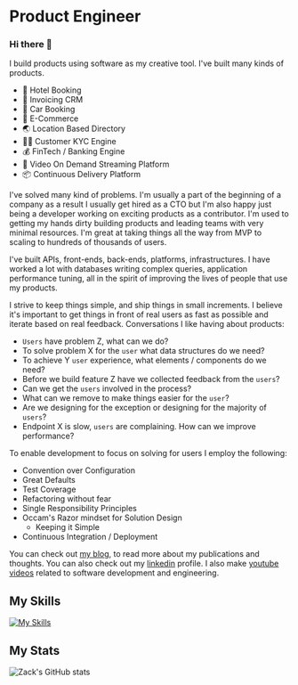 
# Product Engineer 

### Hi there 👋

I build products using software as my creative tool. I've built many kinds of products.

+ 🏨 Hotel Booking
+ 🧾 Invoicing CRM
+ 🚗 Car Booking
+ 🛒 E-Commerce
+ 🌏 Location Based Directory
+ 🦹‍♂️ Customer KYC Engine
+ 💰 FinTech / Banking Engine
+ 🎥 Video On Demand Streaming Platform
+ 📦 Continuous Delivery Platform

I've solved many kind of problems. I'm usually a part of the beginning of a company as a result I usually get hired as a CTO but I'm also happy just being a developer working on exciting products as a contributor. I'm used to getting my hands dirty building products and leading teams with very minimal resources. I'm great at taking things all the way from MVP to scaling to hundreds of thousands of users.

I've built APIs, front-ends, back-ends, platforms, infrastructures. I have worked a lot with databases writing complex queries, application performance tuning, all in the spirit of improving the lives of people that use my products.

I strive to keep things simple, and ship things in small increments. I believe it's important to get things in front of real users as fast as possible and iterate based on real feedback. Conversations I like having about products:

+ `Users` have problem Z, what can we do?
+ To solve problem X for the `user` what data structures do we need?
+ To achieve Y `user` experience, what elements / components do we need?
+ Before we build feature Z have we collected feedback from the `users`? 
+ Can we get the `users` involved in the process?
+ What can we remove to make things easier for the `user`?
+ Are we designing for the exception or designing for the majority of `users`?
+ Endpoint X is slow, `users` are complaining. How can we improve performance?

To enable development to focus on solving for users I employ the following:

+ Convention over Configuration
+ Great Defaults
+ Test Coverage
+ Refactoring without fear
+ Single Responsibility Principles
+ Occam's Razor mindset for Solution Design
  + Keeping it Simple
+ Continuous Integration / Deployment

You can check out [my blog](https://www.zacksiri.com), to read more about my publications and thoughts. You can also check out my [linkedin](https://www.linkedin.com/in/zacksiri/) profile.  I also make [youtube videos](https://www.youtube.com/codemynet) related to software development and engineering.

## My Skills

[![My Skills](https://skillicons.dev/icons?i=js,typescript,react,tailwind,html,css,astro,rails,ruby,elixir,postgres,redis,linux,aws,gcp,cloudflare,githubactions)](https://github.com/zacksiri)

## My Stats
![Zack's GitHub stats](https://github-readme-stats.vercel.app/api?username=zacksiri&show_icons=true&theme=synthwave&hide_border=true)

<!--
**zacksiri/zacksiri** is a ✨ _special_ ✨ repository because its `README.md` (this file) appears on your GitHub profile.

Here are some ideas to get you started:

- 🔭 I’m currently working on ...
- 🌱 I’m currently learning ...
- 👯 I’m looking to collaborate on ...
- 🤔 I’m looking for help with ...
- 💬 Ask me about ...
- 📫 How to reach me: ...
- 😄 Pronouns: ...
- ⚡ Fun fact: ...
-->
